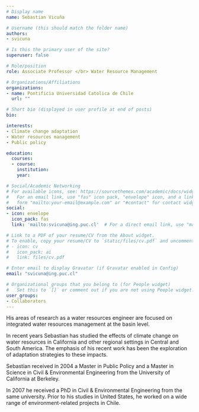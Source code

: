 ```yaml
---
# Display name
name: Sebastian Vicuña

# Username (this should match the folder name)
authors:
- svicuna

# Is this the primary user of the site?
superuser: false

# Role/position
role: Associate Professor </br> Water Resource Management

# Organizations/Affiliations
organizations:
- name: Pontificia Universidad Catolica de Chile
  url: ""

# Short bio (displayed in user profile at end of posts)
bio:

interests:
- Climate change adaptation
- Water resources management
- Public policy

education:
  courses:
  - course:
    institution:
    year:

# Social/Academic Networking
# For available icons, see: https://sourcethemes.com/academic/docs/widgets/#icons
#   For an email link, use "fas" icon pack, "envelope" icon, and a link in the
#   form "mailto:your-email@example.com" or "#contact" for contact widget.
social:
- icon: envelope
  icon_pack: fas
  link: 'mailto:svicuna@ing.puc.cl'  # For a direct email link, use "mailto:test@example.org".

# Link to a PDF of your resume/CV from the About widget.
# To enable, copy your resume/CV to `static/files/cv.pdf` and uncomment the lines below.  
# - icon: cv
#   icon_pack: ai
#   link: files/cv.pdf

# Enter email to display Gravatar (if Gravatar enabled in Config)
email: "svicuna@ing.puc.cl"

# Organizational groups that you belong to (for People widget)
#   Set this to `[]` or comment out if you are not using People widget.  
user_groups:
- Collaborators
---
```


His areas of research as a water resources engineer are focused on integrated water resources management at the basin level.

In recent years Sebastian has studied the effects of climate change on water resources in California and other regional settings in Central and South America. The emphasis of his recent work has been the exploration of adaptation strategies to these impacts.

Sebastian received in 2004 a Master in Public Policy and a Master in Science in Civil & Environmental Engineering from the University of California at Berkeley.

In 2007 he received a PhD in Civil & Environmental Engineering from the same university. Prior to his studies in United States, he worked on a wide range of environment-related projects in Chile.
